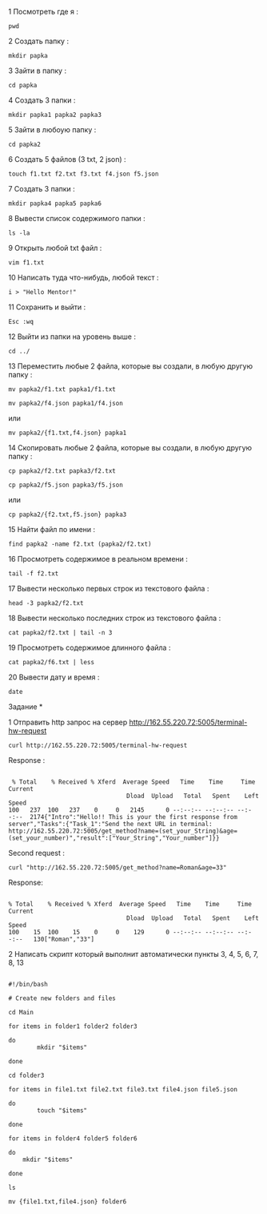 1 Посмотреть где я :

`pwd`

2 Создать папку :

`mkdir papka`

3 Зайти в папку :

`cd papka`

4 Создать 3 папки :

`mkdir papka1 papka2 papka3`

5 Зайти в любоую папку :

`cd papka2`

6 Создать 5 файлов (3 txt, 2 json) :

`touch f1.txt f2.txt f3.txt f4.json f5.json`

7 Создать 3 папки :

`mkdir papka4 papka5 papka6`

8 Вывести список содержимого папки :

`ls -la`

9 Открыть любой txt файл :

`vim f1.txt`

10 Написать туда что-нибудь, любой текст :

`i > "Hello Mentor!"`

11 Сохранить и выйти :

`Esc :wq`

12 Выйти из папки на уровень выше :

`cd ../`

13 Переместить любые 2 файла, которые вы создали, в любую другую папку :

`mv papka2/f1.txt papka1/f1.txt`

`mv papka2/f4.json papka1/f4.json`

или

`mv papka2/{f1.txt,f4.json} papka1`

14 Скопировать любые 2 файла, которые вы создали, в любую другую папку :

`cp papka2/f2.txt papka3/f2.txt`

`cp papka2/f5.json papka3/f5.json`

или

`cp papka2/{f2.txt,f5.json} papka3`

15 Найти файл по имени :

`find papka2 -name f2.txt (papka2/f2.txt)`

16 Просмотреть содержимое в реальном времени :

`tail -f f2.txt`

17 Вывести несколько первых строк из текстового файла :

`head -3 papka2/f2.txt`

18 Вывести несколько последних строк из текстового файла :

`cat papka2/f2.txt | tail -n 3`

19 Просмотреть содержимое длинного файла :

`cat papka2/f6.txt | less`

20 Вывести дату и время :

`date`

Задание *

1 Отправить http запрос на сервер http://162.55.220.72:5005/terminal-hw-request

`curl http://162.55.220.72:5005/terminal-hw-request`

Response :

```

 % Total    % Received % Xferd  Average Speed   Time    Time     Time  Current
                                 Dload  Upload   Total   Spent    Left  Speed
100   237  100   237    0     0   2145      0 --:--:-- --:--:-- --:--:--  2174{"Intro":"Hello!! This is your the first response from server","Tasks":{"Task_1":"Send the next URL in terminal: http://162.55.220.72:5005/get_method?name=(set_your_String)&age=(set_your_number)","result":["Your_String","Your_number"]}}
```

Second request :

`curl "http://162.55.220.72:5005/get_method?name=Roman&age=33"`

Response:

```

% Total    % Received % Xferd  Average Speed   Time    Time     Time  Current
                                 Dload  Upload   Total   Spent    Left  Speed
100    15  100    15    0     0    129      0 --:--:-- --:--:-- --:--:--   130["Roman","33"]
```

2 Написать скрипт который выполнит автоматически пункты 3, 4, 5, 6, 7, 8, 13

```

#!/bin/bash

# Create new folders and files

cd Main

for items in folder1 folder2 folder3

do
        mkdir "$items"

done

cd folder3

for items in file1.txt file2.txt file3.txt file4.json file5.json

do
        touch "$items"

done

for items in folder4 folder5 folder6

do
	mkdir "$items"

done

ls

mv {file1.txt,file4.json} folder6
```
